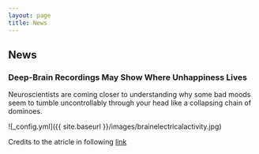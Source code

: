 ```yaml
---
layout: page
title: News
---
```

## News

### Deep-Brain Recordings May Show Where Unhappiness Lives

  
  Neuroscientists are coming closer to understanding why some bad moods seem to tumble uncontrollably through your head like a collapsing chain of dominoes.

![_config.yml]({{ site.baseurl }}/images/brainelectricalactivity.jpg)

Credits to the atricle in following [link](https://www.scientificamerican.com/article/deep-brain-recordings-may-show-where-unhappiness-lives/) 
